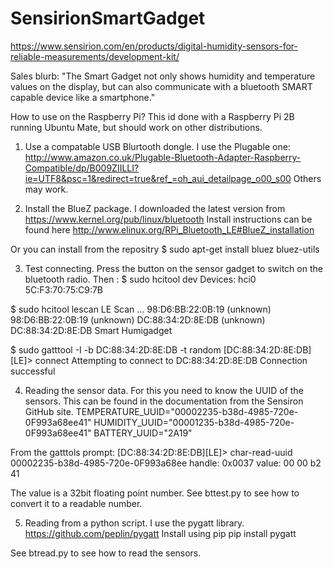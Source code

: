 # SensirionSmartGadget
https://www.sensirion.com/en/products/digital-humidity-sensors-for-reliable-measurements/development-kit/

Sales blurb:
"The Smart Gadget not only shows humidity and temperature values on the display, but can also communicate with a bluetooth SMART capable device like a smartphone."

How to use on the Raspberry Pi? 
This id done with a Raspberry Pi 2B running Ubuntu Mate, but should work on other distributions.

1. Use a compatable USB Blurtooth dongle. I use the Plugable one:
http://www.amazon.co.uk/Plugable-Bluetooth-Adapter-Raspberry-Compatible/dp/B009ZIILLI?ie=UTF8&psc=1&redirect=true&ref_=oh_aui_detailpage_o00_s00
Others may work.

2. Install the BlueZ package. I downloaded the latest version from
https://www.kernel.org/pub/linux/bluetooth
Install instructions can be found here
http://www.elinux.org/RPi_Bluetooth_LE#BlueZ_installation

Or you can install from the repositry
$ sudo apt-get install bluez bluez-utils

3. Test connecting. Press the button on the sensor gadget to switch on the bluetooth radio. Then :
$ sudo hcitool dev
Devices:
	hci0	5C:F3:70:75:C9:7B

$ sudo hcitool lescan
LE Scan ...
98:D6:BB:22:0B:19 (unknown)
98:D6:BB:22:0B:19 (unknown)
DC:88:34:2D:8E:DB (unknown)
DC:88:34:2D:8E:DB Smart Humigadget

$ sudo gatttool -I -b DC:88:34:2D:8E:DB -t random
[DC:88:34:2D:8E:DB][LE]> connect
Attempting to connect to DC:88:34:2D:8E:DB
Connection successful


4. Reading the sensor data.
For this you need to know the UUID of the sensors. This can be found in the documentation from the Sensiron GitHub site.
TEMPERATURE_UUID="00002235-b38d-4985-720e-0F993a68ee41"
HUMIDITY_UUID="00001235-b38d-4985-720e-0F993a68ee41"
BATTERY_UUID="2A19"

From the gatttols prompt:
[DC:88:34:2D:8E:DB][LE]> char-read-uuid 00002235-b38d-4985-720e-0F993a68ee
handle: 0x0037   value: 00 00 b2 41

The value is a 32bit floating point number. See bttest.py to see how to convert it to a readable number.

5. Reading from a python script. I use the pygatt library.
https://github.com/peplin/pygatt
Install using pip
pip install pygatt

See btread.py to see how to read the sensors.



